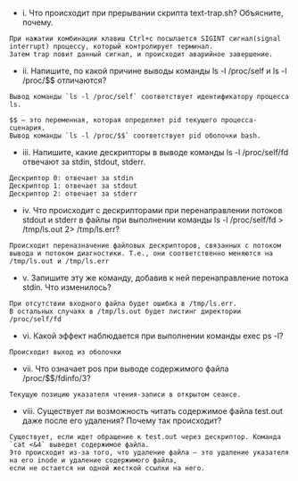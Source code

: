 * i. Что происходит при прерывании скрипта text-trap.sh? Объясните, почему. 
```
При нажатии комбинации клавиш Ctrl+c посылается SIGINT сигнал(signal interrupt) процессу, который контролирует терминал. 
Затем trap ловит данный сигнал, и происходит аварийное завершение.
```
* ii. Напишите, по какой причине выводы команды ls -l /proc/self и ls -l /proc/$$ отличаются?
```
Вывод команды `ls -l /proc/self` соответствует идентификатору процесса ls.

$$ — это переменная, которая определяет pid текущего процесса-сценария. 
Вывод команды `ls -l /proc/$$` соответствует pid оболочки bash.
```
* iii. Напишите, какие дескрипторы в выводе команды ls -l /proc/self/fd отвечают за stdin, stdout, stderr.
```
Дескриптор 0: отвечает за stdin
Дескриптор 1: отвечает за stdout
Дескриптор 2: отвечает за stderr
```
* iv. Что происходит с дескрипторами при перенаправлении потоков stdout и stderr в файлы при выполнении команды ls -l /proc/self/fd > /tmp/ls.out 2> /tmp/ls.err?
```
Происходит переназначение файловых дескрипторов, связанных с потоком вывода и потоком диагностики. Т.е., они соответственно меняются на /tmp/ls.out и /tmp/ls.err
```
* v. Запишите эту же команду, добавив к ней перенаправление потока stdin. Что изменилось?
```
При отсутствии входного файла будет ошибка в /tmp/ls.err.
В остальных случаях в /tmp/ls.out будет листинг директории /proc/self/fd
```
* vi. Какой эффект наблюдается при выполнении команды exec ps -l?
```
Происходит выход из оболочки
```
* vii. Что означает pos при выводе содержимого файла /proc/$$/fdinfo/3?
```
Текущую позицию указателя чтения-записи в открытом сеансе.
```
* viii. Существует ли возможность читать содержимое файла test.out даже после его удаления? Почему так происходит?
```
Существует, если идет обращение к test.out через дескриптор. Команда `cat <&4` выведет содержимое файла.
Это происходит из-за того, что удаление файла — это удаление указателя на его inode и удаление содержимого файла, 
если не остается ни одной жесткой ссылки на него.
```

